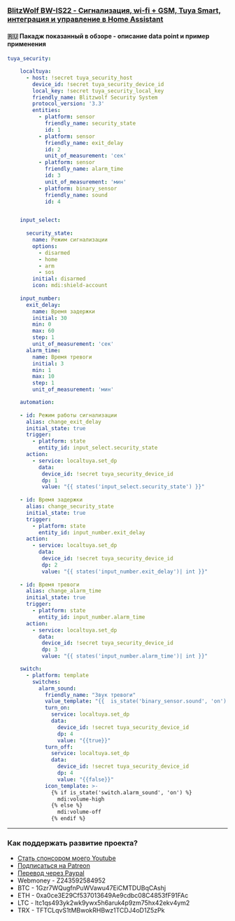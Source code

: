 ### [BlitzWolf BW-IS22 - Сигнализация, wi-fi + GSM,  Tuya Smart, интеграция и управление в Home Assistant](https://youtu.be/q8662SThzoQ)

#### :ru: Пакадж показанный в обзоре - описание data point и пример применения    

```yaml
tuya_security:

    localtuya:
      - host: !secret tuya_security_host
        device_id: !secret tuya_security_device_id
        local_key: !secret tuya_security_local_key
        friendly_name: Blitzwolf Security System
        protocol_version: '3.3'
        entities:
          - platform: sensor
            friendly_name: security_state
            id: 1
          - platform: sensor
            friendly_name: exit_delay
            id: 2
            unit_of_measurement: 'сек'
          - platform: sensor
            friendly_name: alarm_time
            id: 3
            unit_of_measurement: 'мин'
          - platform: binary_sensor
            friendly_name: sound
            id: 4


    input_select:               
               
      security_state:
        name: Режим сигнализации
        options:
          - disarmed
          - home
          - arm
          - sos
        initial: disarmed
        icon: mdi:shield-account
        
    input_number:
      exit_delay:
        name: Время задержки
        initial: 30
        min: 0
        max: 60
        step: 1
        unit_of_measurement: 'сек'
      alarm_time:
        name: Время тревоги
        initial: 3
        min: 1
        max: 10
        step: 1
        unit_of_measurement: 'мин'

    automation:               
               
    - id: Режим работы сигнализации
      alias: change_exit_delay
      initial_state: true
      trigger:
        - platform: state
          entity_id: input_select.security_state
      action:
        - service: localtuya.set_dp
          data:
           device_id: !secret tuya_security_device_id
           dp: 1
           value: "{{ states('input_select.security_state') }}"
           
    - id: Время задержки
      alias: change_security_state
      initial_state: true
      trigger:
        - platform: state
          entity_id: input_number.exit_delay
      action:
        - service: localtuya.set_dp
          data:
           device_id: !secret tuya_security_device_id
           dp: 2
           value: "{{ states('input_number.exit_delay')| int }}"
           
    - id: Время тревоги
      alias: change_alarm_time
      initial_state: true
      trigger:
        - platform: state
          entity_id: input_number.alarm_time
      action:
        - service: localtuya.set_dp
          data:
           device_id: !secret tuya_security_device_id
           dp: 3
           value: "{{ states('input_number.alarm_time')| int }}"

    switch:                   
      - platform: template
        switches:
          alarm_sound:
            friendly_name: "Звук тревоги"
            value_template: "{{  is_state('binary_sensor.sound', 'on') }}"
            turn_on:
              service: localtuya.set_dp
              data:
                device_id: !secret tuya_security_device_id
                dp: 4
                value: "{{true}}"
            turn_off:
              service: localtuya.set_dp
              data:
                device_id: !secret tuya_security_device_id
                dp: 4
                value: "{{false}}"
            icon_template: >-
              {% if is_state('switch.alarm_sound', 'on') %}
                mdi:volume-high
              {% else %}
                mdi:volume-off
              {% endif %}        
```

____
### Как поддержать развитие проекта?
* [Стать спонсором моего Youtube](http://kvazis.link/sponsorship)
* [Подписаться на Patreon](http://kvazis.link/patreon)
* [Перевод через Paypal](http://kvazis.link/paypal)
* Webmoney - Z243592584952
* BTC - 1Gzr7WQugfnPuWVawu47EiCMTDUBqCAshj
* ETH - 0xa0ce3E29Cf537013649Ae9cdbc08C4853fF91FAc
* LTC - ltc1qs493yk2wk9ywx5h6aruk4p9zm75hx42ekv4ym2
* TRX - TFTCLqvS1tMBwokRHBwz1TCDJ4oD1Z5zPk